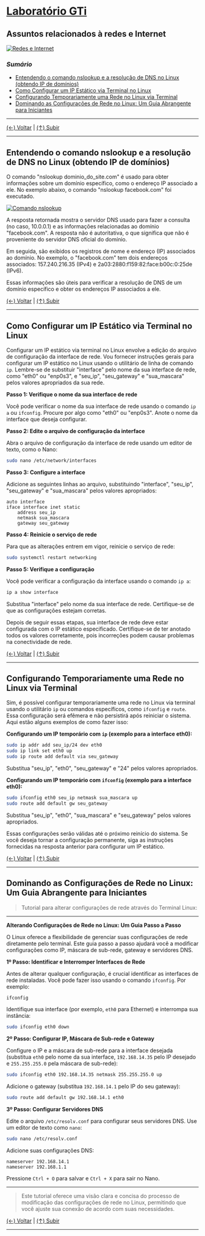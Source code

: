# [Laboratório GTi](https://github.com/systemboys/GTi_Laboratory#laborat%C3%B3rio-gti "Laboratório GTi")

## Assuntos relacionados à redes e Internet

[![Redes e Internet](https://github.com/systemboys/GTi_Laboratory/blob/main/Debian%20Linux%20e%20derivados/Assuntos%20relacionados%20%C3%A0%20redes%20e%20Internet/images/networks.png?raw=true "Redes e Internet")](https://github.com/systemboys/GTi_Laboratory/blob/main/Debian%20Linux%20e%20derivados/Assuntos%20relacionados%20%C3%A0%20redes%20e%20Internet/images/networks.png?raw=true "Redes e Internet")

### *Sumário*

- [Entendendo o comando nslookup e a resolução de DNS no Linux (obtendo IP de domínios)](#entendendo-o-comando-nslookup-e-a-resolu%C3%A7%C3%A3o-de-dns-no-linux-obtendo-ip-de-dom%C3%ADnios "Entendendo o comando nslookup e a resolução de DNS no Linux (obtendo IP de domínios)")
- [Como Configurar um IP Estático via Terminal no Linux](#como-configurar-um-ip-est%C3%A1tico-via-terminal-no-linux "Como Configurar um IP Estático via Terminal no Linux")
- [Configurando Temporariamente uma Rede no Linux via Terminal](#configurando-temporariamente-uma-rede-no-linux-via-terminal "Configurando Temporariamente uma Rede no Linux via Terminal")
- [Dominando as Configurações de Rede no Linux: Um Guia Abrangente para Iniciantes](#dominando-as-configura%C3%A7%C3%B5es-de-rede-no-linux-um-guia-abrangente-para-iniciantes "Dominando as Configurações de Rede no Linux: Um Guia Abrangente para Iniciantes")

---

[(&larr;) Voltar](https://github.com/systemboys/GTi_Laboratory#laborat%C3%B3rio-gti "Voltar ao Sumário") | 
[(&uarr;) Subir](#sum%C3%A1rio "Subir para o topo")

---

## Entendendo o comando nslookup e a resolução de DNS no Linux (obtendo IP de domínios)

O comando "nslookup dominio_do_site.com" é usado para obter informações sobre um domínio específico, como o endereço IP associado a ele. No exemplo abaixo, o comando "nslookup facebook.com" foi executado.

[![Comando nslookup](https://github.com/systemboys/GTi_Laboratory/blob/main/Debian%20Linux%20e%20derivados/Assuntos%20relacionados%20%C3%A0%20redes%20e%20Internet/images/Terminal_comando_nslookup.png?raw=true "Comando nslookup")](https://github.com/systemboys/GTi_Laboratory/blob/main/Debian%20Linux%20e%20derivados/Assuntos%20relacionados%20%C3%A0%20redes%20e%20Internet/images/Terminal_comando_nslookup.png?raw=true "Comando nslookup")

A resposta retornada mostra o servidor DNS usado para fazer a consulta (no caso, 10.0.0.1) e as informações relacionadas ao domínio "facebook.com". A resposta não é autoritativa, o que significa que não é proveniente do servidor DNS oficial do domínio.

Em seguida, são exibidos os registros de nome e endereço (IP) associados ao domínio. No exemplo, o "facebook.com" tem dois endereços associados: 157.240.216.35 (IPv4) e 2a03:2880:f159:82:face:b00c:0:25de (IPv6).

Essas informações são úteis para verificar a resolução de DNS de um domínio específico e obter os endereços IP associados a ele.

[(&larr;) Voltar](https://github.com/systemboys/GTi_Laboratory#laborat%C3%B3rio-gti "Voltar ao Sumário") | 
[(&uarr;) Subir](#sum%C3%A1rio "Subir para o topo")

---

## Como Configurar um IP Estático via Terminal no Linux

Configurar um IP estático via terminal no Linux envolve a edição do arquivo de configuração da interface de rede. Vou fornecer instruções gerais para configurar um IP estático no Linux usando o utilitário de linha de comando `ip`. Lembre-se de substituir "interface" pelo nome da sua interface de rede, como "eth0" ou "enp0s3", e "seu_ip", "seu_gateway" e "sua_mascara" pelos valores apropriados da sua rede.

**Passo 1: Verifique o nome da sua interface de rede**

Você pode verificar o nome da sua interface de rede usando o comando `ip a` ou `ifconfig`. Procure por algo como "eth0" ou "enp0s3". Anote o nome da interface que deseja configurar.

**Passo 2: Edite o arquivo de configuração da interface**

Abra o arquivo de configuração da interface de rede usando um editor de texto, como o Nano:

```bash
sudo nano /etc/network/interfaces
```

**Passo 3: Configure a interface**

Adicione as seguintes linhas ao arquivo, substituindo "interface", "seu_ip", "seu_gateway" e "sua_mascara" pelos valores apropriados:

```plaintext
auto interface
iface interface inet static
    address seu_ip
    netmask sua_mascara
    gateway seu_gateway
```

**Passo 4: Reinicie o serviço de rede**

Para que as alterações entrem em vigor, reinicie o serviço de rede:

```bash
sudo systemctl restart networking
```

**Passo 5: Verifique a configuração**

Você pode verificar a configuração da interface usando o comando `ip a`:

```bash
ip a show interface
```

Substitua "interface" pelo nome da sua interface de rede. Certifique-se de que as configurações estejam corretas.

Depois de seguir essas etapas, sua interface de rede deve estar configurada com o IP estático especificado. Certifique-se de ter anotado todos os valores corretamente, pois incorreções podem causar problemas na conectividade de rede.

[(&larr;) Voltar](https://github.com/systemboys/GTi_Laboratory#laborat%C3%B3rio-gti "Voltar ao Sumário") | 
[(&uarr;) Subir](#sum%C3%A1rio "Subir para o topo")

---

## Configurando Temporariamente uma Rede no Linux via Terminal

Sim, é possível configurar temporariamente uma rede no Linux via terminal usando o utilitário `ip` ou comandos específicos, como `ifconfig` e `route`. Essa configuração será efêmera e não persistirá após reiniciar o sistema. Aqui estão alguns exemplos de como fazer isso:

**Configurando um IP temporário com `ip` (exemplo para a interface eth0):**

```bash
sudo ip addr add seu_ip/24 dev eth0
sudo ip link set eth0 up
sudo ip route add default via seu_gateway
```

Substitua "seu_ip", "eth0", "seu_gateway" e "24" pelos valores apropriados.

**Configurando um IP temporário com `ifconfig` (exemplo para a interface eth0):**

```bash
sudo ifconfig eth0 seu_ip netmask sua_mascara up
sudo route add default gw seu_gateway
```

Substitua "seu_ip", "eth0", "sua_mascara" e "seu_gateway" pelos valores apropriados.

Essas configurações serão válidas até o próximo reinício do sistema. Se você deseja tornar a configuração permanente, siga as instruções fornecidas na resposta anterior para configurar um IP estático.

[(&larr;) Voltar](https://github.com/systemboys/GTi_Laboratory#laborat%C3%B3rio-gti "Voltar ao Sumário") | 
[(&uarr;) Subir](#sum%C3%A1rio "Subir para o topo")

---

## Dominando as Configurações de Rede no Linux: Um Guia Abrangente para Iniciantes

> Tutorial para alterar configurações de rede através do Terminal Linux:

---

**Alterando Configurações de Rede no Linux: Um Guia Passo a Passo**

O Linux oferece a flexibilidade de gerenciar suas configurações de rede diretamente pelo terminal. Este guia passo a passo ajudará você a modificar configurações como IP, máscara de sub-rede, gateway e servidores DNS.

**1º Passo: Identificar e Interromper Interfaces de Rede**

Antes de alterar qualquer configuração, é crucial identificar as interfaces de rede instaladas. Você pode fazer isso usando o comando `ifconfig`. Por exemplo:

```bash
ifconfig
```

Identifique sua interface (por exemplo, `eth0` para Ethernet) e interrompa sua instância:

```bash
sudo ifconfig eth0 down
```

**2º Passo: Configurar IP, Máscara de Sub-rede e Gateway**

Configure o IP e a máscara de sub-rede para a interface desejada (substitua `eth0` pelo nome da sua interface, `192.168.14.35` pelo IP desejado e `255.255.255.0` pela máscara de sub-rede):

```bash
sudo ifconfig eth0 192.168.14.35 netmask 255.255.255.0 up
```

Adicione o gateway (substitua `192.168.14.1` pelo IP do seu gateway):

```bash
sudo route add default gw 192.168.14.1 eth0
```

**3º Passo: Configurar Servidores DNS**

Edite o arquivo `/etc/resolv.conf` para configurar seus servidores DNS. Use um editor de texto como `nano`:

```bash
sudo nano /etc/resolv.conf
```

Adicione suas configurações DNS:

```plaintext
nameserver 192.168.14.1
nameserver 192.168.1.1
```

Pressione `Ctrl + O` para salvar e `Ctrl + X` para sair no Nano.

---

> Este tutorial oferece uma visão clara e concisa do processo de modificação das configurações de rede no Linux, permitindo que você ajuste sua conexão de acordo com suas necessidades.

[(&larr;) Voltar](https://github.com/systemboys/GTi_Laboratory#laborat%C3%B3rio-gti "Voltar ao Sumário") | 
[(&uarr;) Subir](#sum%C3%A1rio "Subir para o topo")

---
